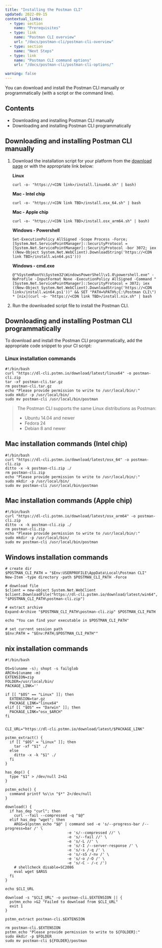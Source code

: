 ```yaml
---
title: "Installing the Postman CLI"
updated: 2022-09-15
contextual_links:
  - type: section
    name: "Prerequisites"
  - type: link
    name: "Postman CLI overview"
    url: "/docs/postman-cli/postman-cli-overview"
  - type: section
    name: "Next Steps"
  - type: link
    name: "Postman CLI command options"
    url: "/docs/postman-cli/postman-cli-options/"

warning: false
---
```


You can download and install the Postman CLI manually or programmatically (with a script or the command line).

## Contents

* Downloading and installing Postman CLI manually
* Downloading and installing Postman CLI programmatically

## Downloading and installing Postman CLI manually

1. Download the installation script for your platform from the [download page](https://www.postman.com/downloads/) or with the appropriate link below:

    **Linux**
    ```
    curl -o- "https://<CDN link>/install.linux64.sh" | bash)
    ```
    **Mac - Intel chip**
    ```
    curl -o- "https://<CDN link TBD>/install.osx_64.sh" | bash
    ```
    **Mac - Apple chip**
    ```
    curl -o- "https://<CDN link TBD>/install.osx_arm64.sh" | bash)
    ```
    **Windows - Powershell**
    ```
    Set-ExecutionPolicy AllSigned -Scope Process -Force; [System.Net.ServicePointManager]::SecurityProtocol = [System.Net.ServicePointManager]::SecurityProtocol -bor 3072; iex ((New-Object System.Net.WebClient).DownloadString('https://<CDN link TBD>/install.win64.ps1')))
    ```
    **Windows - cmd.exe**
    ```
    @"%SystemRoot%\System32\WindowsPowerShell\v1.0\powershell.exe" -NoProfile -InputFormat None -ExecutionPolicy AllSigned -Command "[System.Net.ServicePointManager]::SecurityProtocol = 3072; iex ((New-Object System.Net.WebClient).DownloadString('https://<CDN link>/install.win64.ps1'))" && SET "PATH=%PATH%;C:\Postman CLI\")
    * [nix](curl -o- "https://<CDN link TBD>/install.nix.sh" | bash
    ```
1. Run the downloaded script file to install the Postman CLI.

## Downloading and installing Postman CLI programmatically

To download and install the Postman CLI programmatically, add the appropriate code snippet to your CI script:

### Linux installation commands

```
#!/bin/bash
curl "https://dl-cli.pstmn.io/download/latest/linux64" -o postman-cli.zip
tar -xf postman-cli.tar.gz
rm postman-cli.tar.gz
echo "Please provide permission to write to /usr/local/bin/:"
sudo mkdir -p /usr/local/bin/
sudo mv postman-cli /usr/local/bin/postman
```

> The Postman CLI supports the same Linux distributions as Postman:
>
> * Ubuntu 14.04 and newer
> * Fedora 24
> * Debian 8 and newer
>
## Mac installation commands (Intel chip)

```
#!/bin/bash
curl "https://dl-cli.pstmn.io/download/latest/osx_64" -o postman-cli.zip
ditto -x -k postman-cli.zip ./
rm postman-cli.zip
echo "Please provide permission to write to /usr/local/bin/:"
sudo mkdir -p /usr/local/bin/
sudo mv postman-cli /usr/local/bin/postman
```

## Mac installation commands (Apple chip)

```
#!/bin/bash
curl "https://dl-cli.pstmn.io/download/latest/osx_arm64" -o postman-cli.zip
ditto -x -k postman-cli.zip ./
rm postman-cli.zip
echo "Please provide permission to write to /usr/local/bin/:"
sudo mkdir -p /usr/local/bin/
sudo mv postman-cli /usr/local/bin/postman
```

## Windows installation commands

```
# create dir
$POSTMAN_CLI_PATH = "$Env:USERPROFILE\AppData\Local\Postman CLI"
New-Item -type directory -path $POSTMAN_CLI_PATH -Force

# download file
$client = new-object System.Net.WebClient
$client.DownloadFile("https://dl-cli.pstmn.io/download/latest/win64", "$POSTMAN_CLI_PATH\postman-cli.zip")

# extract archive
Expand-Archive "$POSTMAN_CLI_PATH\postman-cli.zip" $POSTMAN_CLI_PATH

echo "You can find your executable in $POSTMAN_CLI_PATH"

# set current session path
$Env:PATH = "$Env:PATH;$POSTMAN_CLI_PATH""
```

## nix installation commands

```
#!/bin/bash

OS=$(uname -s); shopt -s failglob
ARCH=$(uname -m)
EXTENSION=zip
FOLDER=/usr/local/bin/
PACKAGE_LINK=''

if [[ "$OS" == "Linux" ]]; then
  EXTENSION=tar.gz
  PACKAGE_LINK="linux64"
elif [[ "$OS" == "Darwin" ]]; then
  PACKAGE_LINK="osx_$ARCH"
fi


CLI_URL="https://dl-cli.pstmn.io/download/latest/$PACKAGE_LINK"

pstmn_extract() {
  if [[ "$OS" = "Linux" ]]; then
    tar -xf "$1" ./
  else
    ditto -x -k "$1" ./
  fi
}

has_dep() {
  type "$1" > /dev/null 2>&1
}

pstmn_echo() {
  command printf %s\\n "$*" 2>/dev/null
}

download() {
  if has_dep "curl"; then
    curl --fail --compressed -q "$@"
  elif has_dep "wget"; then
    ARGS=$(pstmn_echo "$@" | command sed -e 's/--progress-bar /--progress=bar /' \
                            -e 's/--compressed //' \
                            -e 's/--fail //' \
                            -e 's/-L //' \
                            -e 's/-I /--server-response /' \
                            -e 's/-s /-q /' \
                            -e 's/-sS /-nv /' \
                            -e 's/-o /-O /' \
                            -e 's/-C - /-c /')
    # shellcheck disable=SC2086
    eval wget $ARGS
  fi
}

echo $CLI_URL

download -s "$CLI_URL" -o postman-cli.$EXTENSION || {
  pstmn_echo >&2 "Failed to download from $CLI_URL"
  exit 1
}

pstmn_extract postman-cli.$EXTENSION

rm postman-cli.$EXTENSION
pstmn_echo "Please provide permission to write to ${FOLDER}:"
sudo mkdir -p $FOLDER
sudo mv postman-cli ${FOLDER}/postman
```
